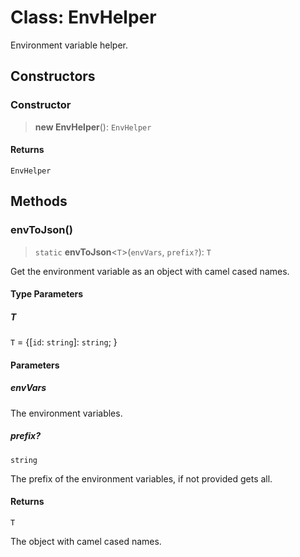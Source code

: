 # Class: EnvHelper

Environment variable helper.

## Constructors

### Constructor

> **new EnvHelper**(): `EnvHelper`

#### Returns

`EnvHelper`

## Methods

### envToJson()

> `static` **envToJson**\<`T`\>(`envVars`, `prefix?`): `T`

Get the environment variable as an object with camel cased names.

#### Type Parameters

##### T

`T` = \{\[`id`: `string`\]: `string`; \}

#### Parameters

##### envVars

The environment variables.

##### prefix?

`string`

The prefix of the environment variables, if not provided gets all.

#### Returns

`T`

The object with camel cased names.
